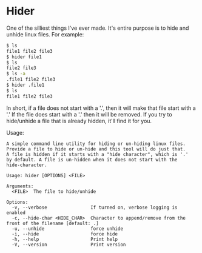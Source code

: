
# Hider

One of the silliest things I've ever made. It's entire purpose is to hide and
unhide linux files. For example:

```bash
$ ls
file1 file2 file3
$ hider file1
$ ls
file2 file3
$ ls -a
.file1 file2 file3
$ hider .file1
$ ls
file1 file2 file3
```
In short, if a file does not start with a '.', then it will make that file
start with a '.' If the file does start with a '.' then it will be removed.
If you try to hide/unhide a file that is already hidden, it'll find it for you.

Usage:
```
A simple command line utility for hiding or un-hiding linux files.
Provide a file to hide or un-hide and this tool will do just that.
A file is hidden if it starts with a "hide character", which is '.'
by default. A file is un-hidden when it does not start with the
hide-character.

Usage: hider [OPTIONS] <FILE>

Arguments:
  <FILE>  The file to hide/unhide

Options:
  -v, --verbose                If turned on, verbose logging is enabled
  -c, --hide-char <HIDE_CHAR>  Character to append/remove from the front of the filename [default: .]
  -u, --unhide                 force unhide
  -i, --hide                   force hide
  -h, --help                   Print help
  -V, --version                Print version
```
